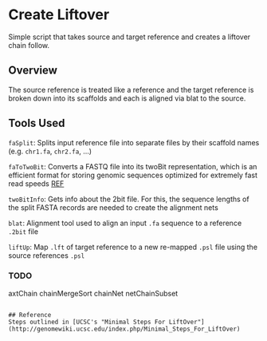 # Create Liftover
Simple script that takes source and target reference and creates a liftover chain follow.   

## Overview
The source reference is treated like a reference and the target reference is broken down into its scaffolds and each
is aligned via blat to the source.



## Tools Used

`faSplit`: Splits input reference file into separate files by their scaffold names (e.g. `chr1.fa`, `chr2.fa`, ...)

`faToTwoBit`: Converts a FASTQ file into its twoBit representation, which is an efficient format for storing genomic 
sequences optimized for extremely fast read speeds [REF](https://biojulia.net/BioSequences.jl/v1.0/io/twobit.html)

`twoBitInfo`: Gets info about the 2bit file. For this, the sequence lengths of the split FASTA records are needed to
create the alignment nets

`blat`: Alignment tool used to align an input `.fa` sequence to a reference `.2bit` file

`liftUp`: Map `.lft` of target reference to a new re-mapped `.psl` file using the source references `.psl`

### TODO
axtChain
chainMergeSort
chainNet
netChainSubset
```

## Reference
Steps outlined in [UCSC's "Minimal Steps For LiftOver"](http://genomewiki.ucsc.edu/index.php/Minimal_Steps_For_LiftOver)

